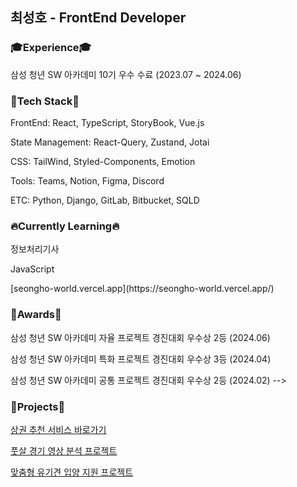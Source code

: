 <!-- <h2>최선을 다하는 FrontEnd 개발자 최성호 입니다.</h2> -->
<h2>최성호 - FrontEnd Developer</h2>


### 🎓Experience🎓

삼성 청년 SW 아카데미 10기 우수 수료 (2023.07 ~ 2024.06)


### 🚀Tech Stack🚀

FrontEnd: React, TypeScript, StoryBook, Vue.js

State Management: React-Query, Zustand, Jotai

CSS: TailWind, Styled-Components, Emotion

Tools: Teams, Notion, Figma, Discord

ETC: Python, Django, GitLab, Bitbucket, SQLD


### 🔥Currently Learning🔥

정보처리기사

JavaScript
<!--
THREE.js -----> [seongho-world.vercel.app](https://seongho-world.vercel.app/)

### 🏅Awards🏅

삼성 청년 SW 아카데미 자율 프로젝트 경진대회 우수상 2등 (2024.06)

삼성 청년 SW 아카데미 특화 프로젝트 경진대회 우수상 3등 (2024.04)

삼성 청년 SW 아카데미 공통 프로젝트 경진대회 우수상 2등 (2024.02) 
-->


### 🌱Projects🌱

[상권 추천 서비스 바로가기](https://www.nowdoboss.com/)

[풋살 경기 영상 분석 프로젝트](https://github.com/seonghoho/Mancity)

[맞춤형 유기견 입양 지원 프로젝트](https://github.com/seonghoho/Pawsitive)

<!--
|기간|프로젝트|사용 기술|url|
|:---:|:---:|:---:|:---:|
|24.04.08~24.05.20|NowDoBoss|React, TypeScript, Zustand, React-Query, StompJs, SockJs, Styled-Components, FCM, Vite|[상권 추천 서비스 바로가기](https://www.nowdoboss.com/)|
|24.02.19~24.04.05|Mancity|React, TypeScript, Zustand, React-Query, TailWind, Storybook, Vite|https://github.com/seonghoho/Mancity|
|24.01.03~24.02.16|Pawsitive|React, TypeScript, Jotai, React-Query, Styled-Components, Vite|https://github.com/seonghoho/Pawsitive|
-->

<!-- 
<div>
<h3>📌ETC..📌</h3>
  <img src="https://img.shields.io/badge/javascript-F7DF1E?style=for-the-badge&logo=javascript&logoColor=black">
  <img src="https://img.shields.io/badge/vue.js-4FC08D?style=for-the-badge&logo=vue.js&logoColor=white"> 
 <img src="https://img.shields.io/badge/python-3776AB?style=for-the-badge&logo=python&logoColor=white"> 
  <img src="https://img.shields.io/badge/django-092E20?style=for-the-badge&logo=django&logoColor=white">
  <img src="https://img.shields.io/badge/git-F05032?style=for-the-badge&logo=git&logoColor=white">
  <img src="https://img.shields.io/badge/github-181717?style=for-the-badge&logo=github&logoColor=white">
 <img src="https://img.shields.io/badge/Jira-0052CC?style=for-the-badge&logo=Jira&logoColor=white">
 <img src="https://img.shields.io/badge/Figma-F24E1E?style=for-the-badge&logo=figma&logoColor=white">
</div>

**seonghoho/seonghoho** is a ✨ _special_ ✨ repository because its `README.md` (this file) appears on your GitHub profile.

Here are some ideas to get you started:

- 🔭 I’m currently working on ...
- 🌱 I’m currently learning ...
- 👯 I’m looking to collaborate on ...
- 🤔 I’m looking for help with ...
- 💬 Ask me about ...
- 📫 How to reach me: ...
- 😄 Pronouns: ...
- ⚡ Fun fact: ...
-->

